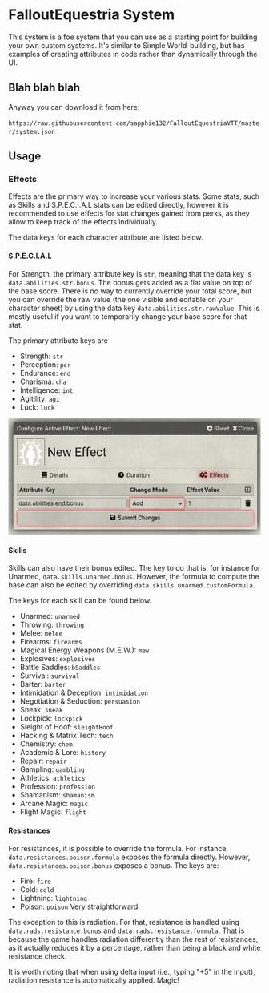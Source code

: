 # FalloutEquestria System

This system is a foe system that you can use as a starting point for building your own custom systems. It's similar to Simple World-building, but has examples of creating attributes in code rather than dynamically through the UI.
## Blah blah blah
Anyway you can download it from here: 

`https://raw.githubusercontent.com/sapphie132/FalloutEquestriaVTT/master/system.json`
## Usage

### Effects
Effects are the primary way to increase your various stats.
Some stats, such as Skills and S.P.E.C.I.A.L stats can be edited directly,
however it is recommended to use effects for stat changes gained from perks,
as they allow to keep track of the effects individually.

The data keys for each character attribute are listed below.
#### S.P.E.C.I.A.L
For Strength, the primary attribute key is `str`, meaning that the data key is
`data.abilities.str.bonus`. The bonus gets added as a flat value on top of the
base score. There is no way to currently override your total score, but you can
override the raw value (the one visible and editable on your character sheet) by
using the data key `data.abilities.str.rawValue`. This is mostly useful if you want
to temporarily change your base score for that stat.

The primary attribute keys are
* Strength: `str`
* Perception: `per`
* Endurance: `end`
* Charisma: `cha`
* Intelligence: `int`
* Agitility: `agi`
* Luck: `luck`

![](readme_images/special_score_effect.png)

#### Skills
Skills can also have their bonus edited. The key to do that is, for instance for
Unarmed, `data.skills.unarmed.bonus`. However, the formula to compute the base can
also be edited by overriding `data.skills.unarmed.customFormula`.

The keys for each skill can be found below.
* Unarmed: `unarmed`
* Throwing: `throwing`
* Melee: `melee`
* Firearms: `firearms`
* Magical Energy Weapons (M.E.W.): `mew`
* Explosives: `explosives`
* Battle Saddles: `bSaddles`
* Survival: `survival`
* Barter: `barter`
* Intimidation & Deception: `intimidation`
* Negotiation & Seduction: `persuasion`
* Sneak: `sneak`
* Lockpick: `lockpick`
* Sleight of Hoof: `sleightHoof`
* Hacking & Matrix Tech: `tech`
* Chemistry: `chem`
* Academic & Lore: `history`
* Repair: `repair`
* Gampling: `gambling`
* Athletics: `athletics`
* Profession: `profession`
* Shamanism: `shamanism`
* Arcane Magic: `magic`
* Flight Magic: `flight`

#### Resistances
For resistances, it is possible to override the formula. For instance,
`data.resistances.poison.formula` exposes the formula directly. However,
`data.resistances.poison.bonus` exposes a bonus.
The keys are:
* Fire: `fire`
* Cold: `cold`
* Lightning: `lightning`
* Poison: `poison`
Very straightforward.

The exception to this is radiation. For that, resistance is handled using
`data.rads.resistance.bonus` and `data.rads.resistance.formula`. That is
because the game handles radiation differently than the rest of resistances,
as it actually reduces it by a percentage, rather than being a black and white
resistance check.

It is worth noting that when using delta input (i.e., typing "+5" in the input),
radiation resistance is automatically applied. Magic!